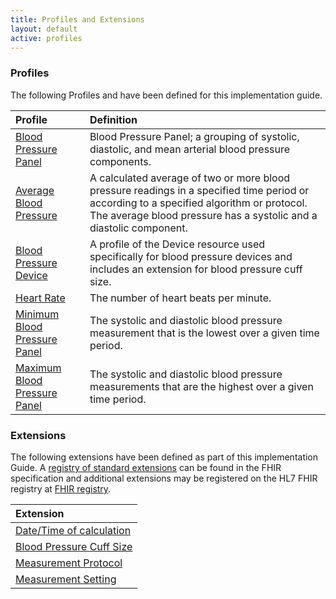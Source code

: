 ```yaml
---
title: Profiles and Extensions
layout: default
active: profiles
---
```

### Profiles

The following Profiles and have been defined for this implementation guide.

|Profile|Definition|
|:----|:----|
|[Blood Pressure Panel](StructureDefinition-blood-pressure-panel.html)|Blood Pressure Panel; a grouping of systolic, diastolic, and mean arterial blood pressure components.|
|[Average Blood Pressure](StructureDefinition-average-blood-pressure.html)|A calculated average of two or more blood pressure readings in a specified time period or according to a specified algorithm or protocol.  The average blood pressure has a systolic and a diastolic component.|
|[Blood Pressure Device](StructureDefinition-bp-device.html)|A profile of the Device resource used specifically for blood pressure devices and includes an extension for blood pressure cuff size.|
|[Heart Rate](StructureDefinition-heart-rate.html)|The number of heart beats per minute.|
|[Minimum Blood Pressure Panel](StructureDefinition-min-blood-pressure-panel.html)|The systolic and diastolic blood pressure measurement that is the lowest over a given time period.|
|[Maximum Blood Pressure Panel](StructureDefinition-max-blood-pressure-panel.html)|The systolic and diastolic blood pressure measurements that are the highest over a given time period.|

### Extensions

The following extensions have been defined as part of this implementation Guide. A [registry of standard extensions]({{site.data.fhir.path}}extensibility-registry.html) can be found in the FHIR specification and additional extensions may be registered on the HL7 FHIR registry at [FHIR registry](http://hl7.org/fhir/registry).

|Extension|
|:----|
|[Date/Time of calculation](StructureDefinition-datetim-of-calculation.html)|
|[Blood Pressure Cuff Size](StructureDefinition-bp-cuff-size-ext.html)|
|[Measurement Protocol](StructureDefinition-MeasurementProtocolExt.html)|
|[Measurement Setting](StructureDefinition-MeasurementSettingExt.html)|
